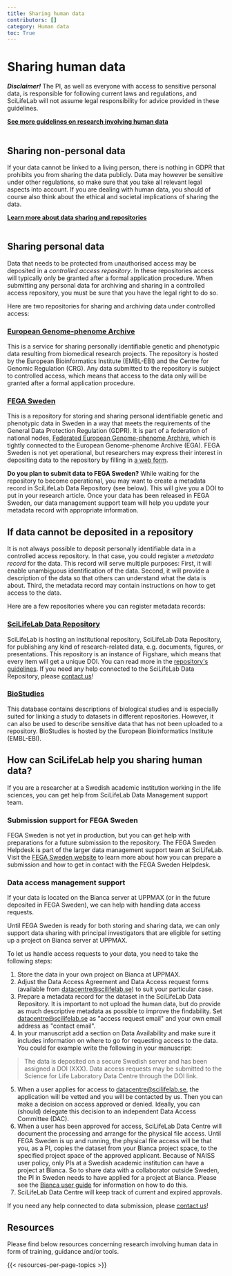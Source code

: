 ```yaml
---
title: Sharing human data
contributors: []
category: Human data
toc: True
---
```


# Sharing human data

<div class="alert alert-warning" role="alert">
  <B><I>Disclaimer!</I></B> The PI, as well as everyone with access to sensitive personal data, is responsible for following current laws and regulations, and SciLifeLab will not assume legal responsibility for advice provided in these guidelines.
</div>

<!-- Generella riktlinjer för publicering av human data. Vilka olika nivåer finns.  
The recommendations on publishing human data varies depending on the nature of the human data in question. The principle "As open as possible, as closed as necessary" is of great importance when it comes to publishing human data. -->


<a href="/topics/research-involving-human-data"><b>See more guidelines on research involving human data <i class="bi bi-arrow-right-square-fill"></i></b></a>
<br/><br/>


## Sharing non-personal data

If your data cannot be linked to a living person, there is nothing in GDPR that prohibits you from sharing the data publicly. Data may however be sensitive under other regulations, so make sure that you take all relevant legal aspects into account. If you are dealing with human data, you should of course also think about the ethical and societal implications of sharing the data.

<!--There are many repositories for sharing human-related data publicly. Here are a few examples:

European Nucleotide Archive (ENA)
: The [European Nucleotide Archive](https://www.ebi.ac.uk/ena/browser/home) is a public repository for nucleotide sequences hosted by the European Bioinformatics Institute (EMBL-EBI).

ArrayExpress
: [ArrayExpress](https://www.ebi.ac.uk/biostudies/arrayexpress) is a repository for functional genomics data hosted by the European Bioinformatics Institute (EMBL-EBI).

SciLifeLab Data Repository
: The [SciLifeLab Data Repository](https://figshare.scilifelab.se) is a an institutional repository hosted by SciLifeLab for depositing and describing data related to life science research. It is particularily useful for sharing files that are not suited for discipline-specific repositories. -->

<a href="/data-life-cycle/share/"><b>Learn more about data sharing and repositories <i class="bi bi-arrow-right-square-fill"></i></b></a>
<br/><br/>


## Sharing personal data

Data that needs to be protected from unauthorised access may be deposited in a *controlled access repository*. In these repositories access will typically only be granted after a formal application procedure. When submitting any personal data for archiving and sharing in a controlled access repository, you must be sure that you have the legal right to do so.

Here are two repositories for sharing and archiving data under controlled access:

### [European Genome-phenome Archive](https://ega-archive.org)
This is a service for sharing personally identifiable genetic and phenotypic data resulting from biomedical research projects. The repository is hosted by the European Bioinformatics Institute (EMBL-EBI) and the Centre for Genomic Regulation (CRG). Any data submitted to the repository is subject to controlled access, which means that access to the data only will be granted after a formal application procedure.

### [FEGA Sweden](https://fega.nbis.se/)
This is a repository for storing and sharing personal identifiable genetic and phenotypic data in Sweden in a way that meets the requirements of the General Data Protection Regulation (GDPR). It is part of a federation of national nodes, [Federated European Genome-phenome Archive](https://ega-archive.org/federated), which is tightly connected to the European Genome-phenome Archive (EGA). FEGA Sweden is not yet operational, but researchers may express their interest in depositing data to the repository by filling in [a web form](https://nbis.se/support/supportform/index.php#sdaform).

<div class="alert alert-warning" role="alert">
<b>Do you plan to submit data to FEGA Sweden?</b> While waiting for the repository to become operational, you may want to create a metadata record in SciLifeLab Data Repository (see below). This will give you a DOI to put in your research article. Once your data has been released in FEGA Sweden, our data management support team will help you update your metadata record with appropriate information.
</div>


## If data cannot be deposited in a repository

It is not always possible to deposit personally identifiable data in a controlled access repository. In that case, you could register a *metadata record* for the data. This record will serve multiple purposes: First, it will enable unambiguous identification of the data. Second, it will provide a description of the data so that others can understand what the data is about. Third, the metadata record may contain instructions on how to get access to the data.

Here are a few repositories where you can register metadata records:

### [SciLifeLab Data Repository](https://figshare.scilifelab.se)
SciLifeLab is hosting an institutional repository, SciLifeLab Data Repository, for publishing any kind of research-related data, e.g. documents, figures, or presentations. This repository is an instance of Figshare, which means that every item will get a unique DOI. You can read more in the [repository's guidelines](https://www.scilifelab.se/data/repository). If you need any help connected to the SciLifeLab Data Repository, please [contact us](../../contact/)!

### [BioStudies](https://www.ebi.ac.uk/biostudies/)
This database contains descriptions of biological studies and is especially suited for linking a study to datasets in different repositories. However, it can also be used to describe sensitive data that has not been uploaded to a repository. BioStudies is hosted by the European Bioinformatics Institute (EMBL-EBI).


## How can SciLifeLab help you sharing human data?

If you are a researcher at a Swedish academic institution working in the life sciences, you can get help from SciLifeLab Data Management support team.


### Submission support for FEGA Sweden

FEGA Sweden is not yet in production, but you can get help with preparations for a future submission to the repository. The FEGA Sweden Helpdesk is part of the larger data management support team at SciLifeLab. Visit the [FEGA Sweden website](https://fega.nbis.se) to learn more about how you can prepare a submission and how to get in contact with the FEGA Sweden Helpdesk.


### Data access management support

If your data is located on the Bianca server at UPPMAX (or in the future deposited in FEGA Sweden), we can help with handling data access requests.

<div class="alert alert-warning" role="alert">
Until FEGA Sweden is ready for both storing and sharing data, we can only support data sharing with principal investigators that are eligible for setting up a project on Bianca server at UPPMAX.
</div>

To let us handle access requests to your data, you need to take the following steps:

1. Store the data in your own project on Bianca at UPPMAX.
2. Adjust the Data Access Agreement and Data Access request forms (available from [datacentre@scilifelab.se](mailto:datacentre@scilifelab.se)) to suit your particular case.
3. Prepare a metadata record for the dataset in the SciLifeLab Data Repository. It is important to not upload the human data, but do provide as much descriptive metadata as possible to improve the findability. Set [datacentre@scilifelab.se](mailto:datacentre@scilifelab.se) as "access request email" and your own email address as "contact email".
4. In your manuscript add a section on Data Availability and make sure it includes information on where to go for requesting access to the data. You could for example write the following in your manuscript:
> The data is deposited on a secure Swedish server and has been assigned a DOI (XXX). Data access requests may be submitted to the Science for Life Laboratory Data Centre through the DOI link.
5. When a user applies for access to [datacentre@scilifelab.se](mailto:datacentre@scilifelab.se), the application will be vetted and you will be contacted by us. Then you can make a decision on access approved or denied. Ideally, you can (should) delegate this decision to an independent Data Access Committee (DAC).
6. When a user has been approved for access, SciLifeLab Data Centre will document the processing and arrange for the physical file access. Until FEGA Sweden is up and running, the physical file access will be that you, as a PI, copies the dataset from your Bianca project space, to the specified project space of the approved applicant. Because of NAISS user policy, only PIs at a Swedish academic institution can have a project at Bianca. So to share data with a collaborator outside Sweden, the PI in Sweden needs to have applied for a project at Bianca. Please see the [Bianca user guide](https://www.uppmax.uu.se/support/user-guides/bianca-user-guide/) for information on how to do this.
7. SciLifeLab Data Centre will keep track of current and expired approvals.

If you need any help connected to data submission, please [contact us](../../contact/)!

## Resources
Please find below resources concerning research involving human data in form of training, guidance and/or tools.

{{< resources-per-page-topics >}}
